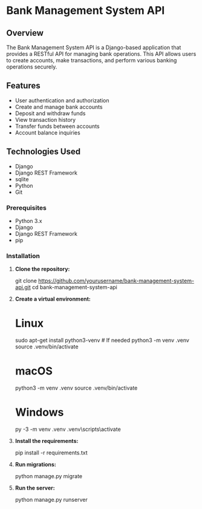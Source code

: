 # Bank Management System API

## Overview

The Bank Management System API is a Django-based application that provides a RESTful API for managing bank operations. This API allows users to create accounts, make transactions, and perform various banking operations securely.

## Features

- User authentication and authorization
- Create and manage bank accounts
- Deposit and withdraw funds
- View transaction history
- Transfer funds between accounts
- Account balance inquiries

## Technologies Used

- Django
- Django REST Framework
- sqlite
- Python
- Git

### Prerequisites

- Python 3.x
- Django
- Django REST Framework
- pip

### Installation

1. **Clone the repository:**

   git clone https://github.com/yourusername/bank-management-system-api.git
   cd bank-management-system-api

2. **Create a virtual environment:**

    # Linux
    sudo apt-get install python3-venv    # If needed
    python3 -m venv .venv
    source .venv/bin/activate

    # macOS
    python3 -m venv .venv
    source .venv/bin/activate

    # Windows
    py -3 -m venv .venv
    .venv\scripts\activate

3. **Install the requirements:**

    pip install -r requirements.txt

4. **Run migrations:**

    python manage.py migrate

5. **Run the server:**

    python manage.py runserver